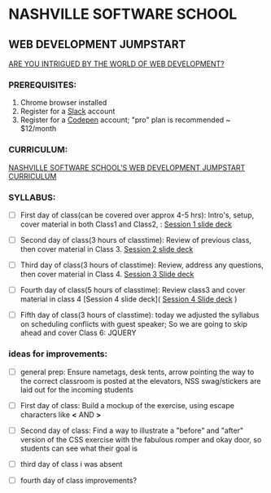 # NASHVILLE SOFTWARE SCHOOL
## WEB DEVELOPMENT JUMPSTART
[ARE YOU INTRIGUED BY THE WORLD OF WEB DEVELOPMENT? ](http://nashvillesoftwareschool.com/programs/web-development-jumpstart)


### PREREQUISITES:
1. Chrome browser installed
2. Register for a [Slack](https://slack.com/) account
3. Register for a [Codepen](www.codepen.io) account; "pro" plan is recommended ~ $12/month


### CURRICULUM:
[NASHVILLE SOFTWARE SCHOOL'S WEB DEVELOPMENT JUMPSTART CURRICULUM](https://bb4cc51ae6ce4c0c92c888444854dd4c.codepen.website/)


### SYLLABUS:

- [ ] First day of class(can be covered over approx 4-5 hrs):   Intro's, setup, cover material in both Class1 and Class2,  :
    [Session 1 slide deck](https://docs.google.com/presentation/d/1o7Dm4JWRSDLV-EpCkuxY1S3vfdwHwEZ_gfviVkfST40/edit#slide=id.g3ebffc7b5f_2_50)

- [ ] Second day of class(3 hours of classtime):  Review of previous class, then cover material in Class 3.
    [Session 2 slide deck](https://docs.google.com/presentation/d/1wyMS9tT9Nu1HMuSvixX9Xcy3xQid8lDLSKu83VLPaUA/edit#slide=id.g3fa6e86bed_2_151)

- [ ] Third day of class(3 hours of classtime): Review, address any questions, then cover material in Class 4.
    [Session 3 Slide deck](https://docs.google.com/presentation/d/1EaqO0sw5iv25P91sj6DD6dhhzPCQdi7GWDd4avTyCVQ/edit#slide=id.g545954d854_0_0)

- [ ] Fourth day of class(5 hours of classtime): Review class3 and cover material in class 4
    [Session 4 slide deck](
    [Session 4 Slide deck](https://docs.google.com/presentation/d/1_k_xV3-935OHNSmCL20vI1MLr3OeXrXzCx8_fP_NFTU/edit?usp=sharing)
)
- [ ] Fifth day of class(3 hours of classtime):  today we adjusted the syllabus on scheduling conflicts with guest speaker;  So we are going to skip ahead and cover Class 6:  JQUERY




### ideas for improvements:
- [ ] general prep:  Ensure nametags, desk tents, arrow pointing the way to the correct classroom is posted at the elevators, NSS swag/stickers are laid out for the incoming students

- [ ] First day of class:  Build a mockup of the exercise, using escape characters like  **&lt;** AND **&gt;**

- [ ] Second day of class:  Find a way to illustrate a "before" and "after" version of the CSS exercise with the fabulous romper and okay door, so students can see what their goal is

- [ ] third day of class i was absent

- [ ] fourth day of class improvements?